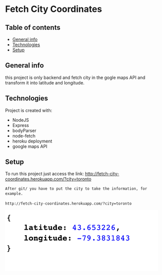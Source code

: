 # Fetch City Coordinates

## Table of contents
* [General info](#general-info)
* [Technologies](#technologies)
* [Setup](#setup)

## General info

this project is only backend and fetch city in the gogle maps API and transform it into latitude and longitude.


## Technologies
Project is created with:
* NodeJS
* Express
* bodyParser
* node-fetch
* heroku deployment
* google maps API

## Setup
To run this project just access the link:
http://fetch-city-coordinates.herokuapp.com/?city=toronto


```
After git/ you have to put the city to take the information, for example.

http://fetch-city-coordinates.herokuapp.com/?city=toronto

```


![Result](/picture/lat-lng.png)